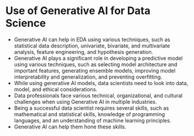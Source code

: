 # Use of Generative AI for Data Science
- Generative AI can help in EDA using various techniques, such as statistical data description, univariate, bivariate, and multivariate analysis, feature engineering, and hypothesis generation.
- Generative AI plays a significant role in developing a predictive model using various techniques, such as selecting model architecture and important features, generating ensemble models, improving model interpretability and generalization, and preventing overfitting.
- While using generative AI models, data scientists need to look into data, model, and ethical considerations.
- Data professionals face various technical, organizational, and cultural challenges when using Generative AI in multiple industries.
- Being a successful data scientist requires several skills, such as mathematical and statistical skills, knowledge of programming languages, and an understanding of machine learning principles.
- Generative AI can help them hone these skills.
